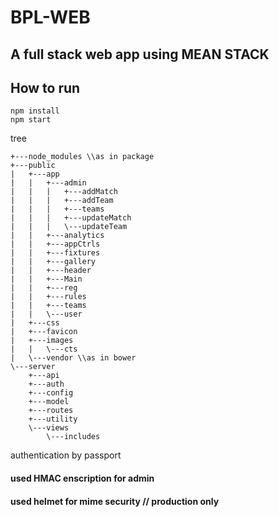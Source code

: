 # BPL-WEB

## A full stack web app using MEAN STACK

## How to run

```
npm install
npm start

```
tree
```
+---node_modules \\as in package
+---public
|   +---app
|   |   +---admin
|   |   |   +---addMatch
|   |   |   +---addTeam
|   |   |   +---teams
|   |   |   +---updateMatch
|   |   |   \---updateTeam
|   |   +---analytics
|   |   +---appCtrls
|   |   +---fixtures
|   |   +---gallery
|   |   +---header
|   |   +---Main
|   |   +---reg
|   |   +---rules
|   |   +---teams
|   |   \---user
|   +---css
|   +---favicon
|   +---images
|   |   \---cts
|   \---vendor \\as in bower
\---server
    +---api
    +---auth
    +---config
    +---model
    +---routes
    +---utility
    \---views
        \---includes
```

authentication by passport

#### used HMAC enscription for admin

#### used helmet for mime security // production only

